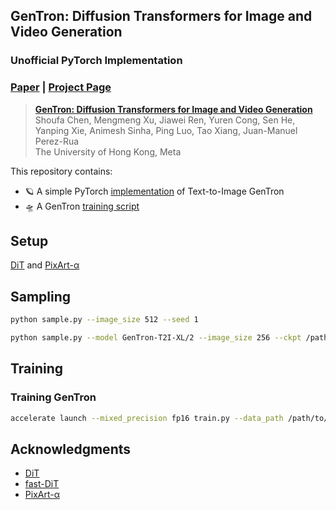 ## GenTron: Diffusion Transformers for Image and Video Generation

### Unofficial PyTorch Implementation

### [Paper](https://arxiv.org/abs/2312.04557) | [Project Page](https://www.shoufachen.com/gentron_website)

> [**GenTron: Diffusion Transformers for Image and Video Generation**](https://www.shoufachen.com/gentron_website)</br>
> Shoufa Chen, Mengmeng Xu, Jiawei Ren, Yuren Cong, Sen He, Yanping Xie, Animesh Sinha, Ping Luo, Tao Xiang, Juan-Manuel Perez-Rua
> <br>The University of Hong Kong, Meta</br>

This repository contains:

* 🪐 A simple PyTorch [implementation](models.py) of Text-to-Image GenTron
* 🛸 A GenTron [training script](train.py)

## Setup

[DiT](https://github.com/facebookresearch/DiT) and [PixArt-α](https://github.com/PixArt-alpha/PixArt-alpha)

## Sampling

```bash
python sample.py --image_size 512 --seed 1
```

```bash
python sample.py --model GenTron-T2I-XL/2 --image_size 256 --ckpt /path/to/model.pt
```

## Training

### Training GenTron

```bash
accelerate launch --mixed_precision fp16 train.py --data_path /path/to/ImageNet/train
```

## Acknowledgments

- [DiT](https://github.com/facebookresearch/DiT)
- [fast-DiT](https://github.com/chuanyangjin/fast-DiT)
- [PixArt-α](https://github.com/PixArt-alpha/PixArt-alpha)
